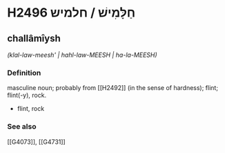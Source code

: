 # H2496 חַלָּמִישׁ / חלמיש

## challâmîysh

_(klal-law-meesh' | hahl-law-MEESH | ha-la-MEESH)_

### Definition

masculine noun; probably from [[H2492]] (in the sense of hardness); flint; flint(-y), rock.

- flint, rock
### See also

[[G4073]], [[G4731]]

